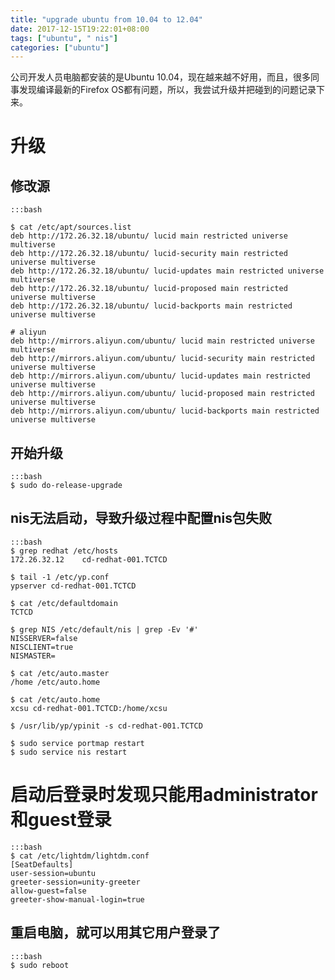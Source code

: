 ```yaml
---
title: "upgrade ubuntu from 10.04 to 12.04"
date: 2017-12-15T19:22:01+08:00
tags: ["ubuntu", " nis"]
categories: ["ubuntu"]
---
```


公司开发人员电脑都安装的是Ubuntu 10.04，现在越来越不好用，而且，很多同事发现编译最新的Firefox OS都有问题，所以，我尝试升级并把碰到的问题记录下来。

升级
=====

修改源
-------

    :::bash

    $ cat /etc/apt/sources.list
    deb http://172.26.32.18/ubuntu/ lucid main restricted universe multiverse
    deb http://172.26.32.18/ubuntu/ lucid-security main restricted universe multiverse
    deb http://172.26.32.18/ubuntu/ lucid-updates main restricted universe multiverse
    deb http://172.26.32.18/ubuntu/ lucid-proposed main restricted universe multiverse
    deb http://172.26.32.18/ubuntu/ lucid-backports main restricted universe multiverse

    # aliyun
    deb http://mirrors.aliyun.com/ubuntu/ lucid main restricted universe multiverse
    deb http://mirrors.aliyun.com/ubuntu/ lucid-security main restricted universe multiverse
    deb http://mirrors.aliyun.com/ubuntu/ lucid-updates main restricted universe multiverse
    deb http://mirrors.aliyun.com/ubuntu/ lucid-proposed main restricted universe multiverse
    deb http://mirrors.aliyun.com/ubuntu/ lucid-backports main restricted universe multiverse


开始升级
---------

    :::bash
    $ sudo do-release-upgrade

nis无法启动，导致升级过程中配置nis包失败
-----------------------------------------

    :::bash
    $ grep redhat /etc/hosts
    172.26.32.12    cd-redhat-001.TCTCD

    $ tail -1 /etc/yp.conf 
    ypserver cd-redhat-001.TCTCD

    $ cat /etc/defaultdomain 
    TCTCD

    $ grep NIS /etc/default/nis | grep -Ev '#'
    NISSERVER=false
    NISCLIENT=true
    NISMASTER=

    $ cat /etc/auto.master
    /home /etc/auto.home

    $ cat /etc/auto.home 
    xcsu cd-redhat-001.TCTCD:/home/xcsu

    $ /usr/lib/yp/ypinit -s cd-redhat-001.TCTCD

    $ sudo service portmap restart
    $ sudo service nis restart

启动后登录时发现只能用administrator和guest登录
===============================================

    :::bash
    $ cat /etc/lightdm/lightdm.conf 
    [SeatDefaults]
    user-session=ubuntu
    greeter-session=unity-greeter
    allow-guest=false
    greeter-show-manual-login=true

重启电脑，就可以用其它用户登录了
---------------------------------

    :::bash
    $ sudo reboot